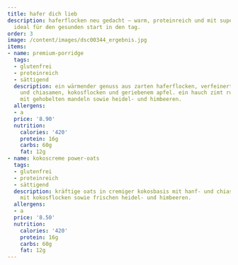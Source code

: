 ```yaml
---
title: hafer dich lieb
description: haferflocken neu gedacht – warm, proteinreich und mit superfoods verfeinert.
  ideal für den gesunden start in den tag.
order: 3
image: /content/images/dsc00344_ergebnis.jpg
items:
- name: premium-porridge
  tags:
  - glutenfrei
  - proteinreich
  - sättigend
  description: ein wärmender genuss aus zarten haferflocken, verfeinert mit hanf-
    und chiasamen, kokosflocken und geriebenem apfel. ein hauch zimt rundet ab, getoppt
    mit gehobelten mandeln sowie heidel- und himbeeren.
  allergens:
  - a
  price: '8.90'
  nutrition:
    calories: '420'
    protein: 16g
    carbs: 60g
    fat: 12g
- name: kokoscreme power-oats
  tags:
  - glutenfrei
  - proteinreich
  - sättigend
  description: kräftige oats in cremiger kokosbasis mit hanf- und chiasamen, garniert
    mit kokosflocken sowie frischen heidel- und himbeeren.
  allergens:
  - a
  price: '8.50'
  nutrition:
    calories: '420'
    protein: 16g
    carbs: 60g
    fat: 12g
---
```

